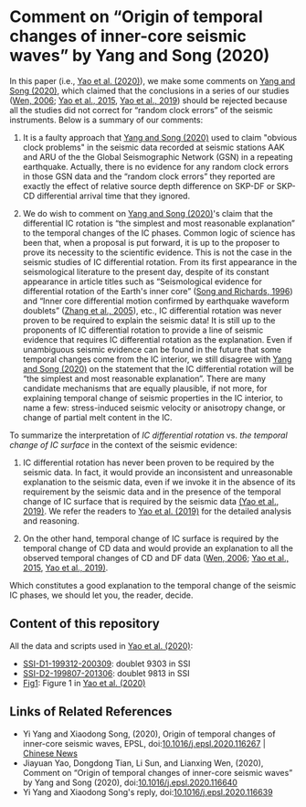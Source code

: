 # Comment on “Origin of temporal changes of inner-core seismic waves” by Yang and Song (2020)

In this paper (i.e., [Yao et al. (2020)](https://doi.org/10.1016/j.epsl.2020.116640)), we make some comments on [Yang and Song (2020)](https://doi.org/10.1016/j.epsl.2020.116267), which claimed that the conclusions in a series of our studies ([Wen, 2006](https://doi.org/10.1126/science.1131692); [Yao et al., 2015](https://doi.org/10.1002/2015JB012339), [Yao et al., 2019](https://doi.org/10.1029/2019jb017532)) should be rejected because all the studies did not correct for “random clock errors” of the seismic instruments. Below is a summary of our comments:

1. It is a faulty approach that [Yang and Song (2020)](https://doi.org/10.1016/j.epsl.2020.116267) used to claim "obvious clock problems" in the seismic data recorded at seismic stations AAK and ARU of the the Global Seismographic Network (GSN) in a repeating earthquake. Actually, there is no evidence for any random clock errors in those GSN data and the “random clock errors” they reported are exactly the effect of relative source depth difference on SKP-DF or SKP-CD differential arrival time that they ignored.

2. We do wish to comment on [Yang and Song (2020)](https://doi.org/10.1016/j.epsl.2020.116267)'s claim that the differential IC rotation is “the simplest and most reasonable explanation” to the temporal changes of the IC phases. Common logic of science has been that, when a proposal is put forward, it is up to the proposer to prove its necessity to the scientific evidence. This is not the case in the seismic studies of IC differential rotation. From its first appearance in the seismological literature to the present day, despite of its constant appearance in article titles such as “Seismological evidence for differential rotation of the Earth's inner core” ([Song and Richards, 1996](https://doi.org/10.1038/382221a0)) and “Inner core differential motion confirmed by earthquake waveform doublets” ([Zhang et al., 2005](https://doi.org/10.1126/science.1113193)), etc., IC differential rotation was never proven to be required to explain the seismic data! It is still up to the proponents of IC differential rotation to provide a line of seismic evidence that requires IC differential rotation as the explanation. Even if unambiguous seismic evidence can be found in the future that some temporal changes come from the IC interior, we still disagree with [Yang and Song (2020)](https://doi.org/10.1016/j.epsl.2020.116267) on the statement that the IC differential rotation will be “the simplest and most reasonable explanation”. There are many candidate mechanisms that are equally plausible, if not more, for explaining temporal change of seismic properties in the IC interior, to name a few: stress-induced seismic velocity or anisotropy change, or change of partial melt content in the IC.


To summarize the interpretation of *IC differential rotation* vs. *the temporal change of IC surface* in the context of the seismic evidence:

1. IC differential rotation has never been proven to be required by the seismic data. In fact, it would provide an inconsistent and unreasonable explanation to the seismic data, even if we invoke it in the absence of its requirement by the seismic data and in the presence of the temporal change of IC surface that is required by the seismic data [(Yao et al., 2019)](https://doi.org/10.1029/2019jb017532). We refer the readers to [Yao et al. (2019)](https://doi.org/10.1029/2019jb017532) for the detailed analysis and reasoning.

2. On the other hand, temporal change of IC surface is required by the temporal change of CD data and would provide an explanation to all the observed temporal changes of CD and DF data ([Wen, 2006](https://doi.org/10.1126/science.1131692); [Yao et al., 2015](https://doi.org/10.1002/2015JB012339), [Yao et al., 2019)](https://doi.org/10.1029/2019jb017532).

Which constitutes a good explanation to the temporal change of the seismic IC phases, we should let you, the reader, decide.


## Content of this repository

All the data and scripts used in [Yao et al. (2020)](https://doi.org/10.1016/j.epsl.2020.116640):

- [SSI-D1-199312-200309](SSI-D1-199312-200309/): doublet 9303 in SSI
- [SSI-D2-199807-201306](SSI-D2-199807-201306/): doublet 9813 in SSI
- [Fig1](Fig1/): Figure 1 in [Yao et al. (2020)](https://doi.org/10.1016/j.epsl.2020.116640)


## Links of Related References

- Yi Yang and Xiaodong Song, (2020), Origin of temporal changes of inner-core seismic waves, EPSL, doi:[10.1016/j.epsl.2020.116267](https://doi.org/10.1016/j.epsl.2020.116267) | [Chinese News](https://sess.pku.edu.cn/xwzx/xydt/341787.htm?from=timeline&isappinstalled=0)
- Jiayuan Yao, Dongdong Tian, Li Sun, and Lianxing Wen, (2020), Comment on “Origin of temporal changes of inner-core seismic waves” by Yang and Song (2020), doi:[10.1016/j.epsl.2020.116640](https://doi.org/10.1016/j.epsl.2020.116640)
- Yi Yang and Xiaodong Song's reply, doi:[10.1016/j.epsl.2020.116639](https://doi.org/10.1016/j.epsl.2020.116639)
